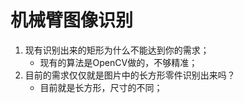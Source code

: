 # 机械臂图像识别

1. 现有识别出来的矩形为什么不能达到你的需求；
   - 现有的算法是OpenCV做的，不够精准；
2. 目前的需求仅仅就是图片中的长方形零件识别出来吗？
   - 目前就是长方形，尺寸的不同；

